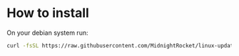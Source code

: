 # How to install
On your debian system run: 
```sh
curl -fsSL https://raw.githubusercontent.com/MidnightRocket/linux-update-scripts/main/dnsproxy/debian/install | sudo sh
```
